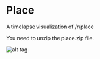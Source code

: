 # Place
A timelapse visualization of /r/place

You need to unzip the place.zip file.

![alt tag](http://imgur.com/smi0Iju)
